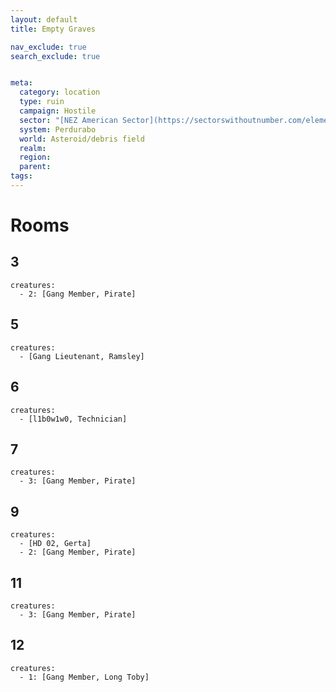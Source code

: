 ```yaml
---
layout: default
title: Empty Graves

nav_exclude: true
search_exclude: true


meta:
  category: location
  type: ruin
  campaign: Hostile
  sector: "[NEZ American Sector](https://sectorswithoutnumber.com/elements/E9FKrPjS8tsRmoryYMpe/faction) "
  system: Perdurabo
  world: Asteroid/debris field
  realm: 
  region: 
  parent:
tags: 
---
```


# Rooms

## 3

```encounter
creatures:
  - 2: [Gang Member, Pirate]
```
## 5

```encounter
creatures:
  - [Gang Lieutenant, Ramsley]
```

## 6

```encounter
creatures:
  - [l1b0w1w0, Technician]
```
## 7

```encounter
creatures:
  - 3: [Gang Member, Pirate]
```

## 9

```encounter
creatures:
  - [HD 02, Gerta]
  - 2: [Gang Member, Pirate]
```
## 11

```encounter
creatures:
  - 3: [Gang Member, Pirate]
```

## 12

```encounter
creatures:
  - 1: [Gang Member, Long Toby]
```
